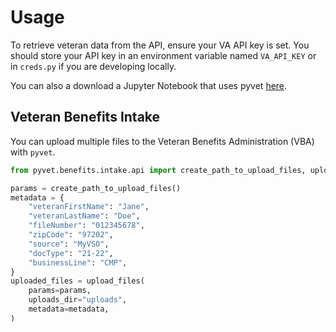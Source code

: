 # Usage

To retrieve veteran data from the API, ensure your VA API key is set.
You should store your API key in an environment variable named `VA_API_KEY`
or in `creds.py` if you are developing locally.

You can also a download a Jupyter Notebook that uses pyvet [here](explore_pyvet.ipynb).

## Veteran Benefits Intake

You can upload multiple files to the Veteran Benefits Administration (VBA) with
`pyvet`.

```python
from pyvet.benefits.intake.api import create_path_to_upload_files, upload_files

params = create_path_to_upload_files()
metadata = {
    "veteranFirstName": "Jane",
    "veteranLastName": "Doe",
    "fileNumber": "012345678",
    "zipCode": "97202",
    "source": "MyVSO",
    "docType": "21-22",
    "businessLine": "CMP",
}
uploaded_files = upload_files(
    params=params,
    uploads_dir="uploads",
    metadata=metadata,
)
```

